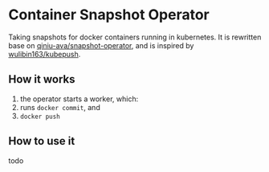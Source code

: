 # Container Snapshot Operator

Taking snapshots for docker containers running in kubernetes. 
It is rewritten base on [qiniu-ava/snapshot-operator](https://github.com/qiniu-ava/snapshot-operator), 
and is inspired by [wulibin163/kubepush](https://github.com/wulibin163/kubepush).

## How it works

1. the operator starts a worker, which:
2. runs `docker commit`, and
3. `docker push`

## How to use it

todo
